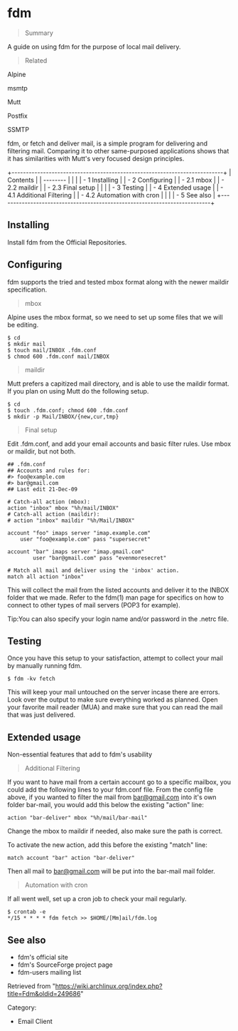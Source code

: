 fdm
===

> Summary

A guide on using fdm for the purpose of local mail delivery.

> Related

Alpine

msmtp

Mutt

Postfix

SSMTP

fdm, or fetch and deliver mail, is a simple program for delivering and
filtering mail. Comparing it to other same-purposed applications shows
that it has similarities with Mutt's very focused design principles.

+--------------------------------------------------------------------------+
| Contents                                                                 |
| --------                                                                 |
|                                                                          |
| -   1 Installing                                                         |
| -   2 Configuring                                                        |
|     -   2.1 mbox                                                         |
|     -   2.2 maildir                                                      |
|     -   2.3 Final setup                                                  |
|                                                                          |
| -   3 Testing                                                            |
| -   4 Extended usage                                                     |
|     -   4.1 Additional Filtering                                         |
|     -   4.2 Automation with cron                                         |
|                                                                          |
| -   5 See also                                                           |
+--------------------------------------------------------------------------+

Installing
----------

Install fdm from the Official Repositories.

Configuring
-----------

fdm supports the tried and tested mbox format along with the newer
maildir specification.

> mbox

Alpine uses the mbox format, so we need to set up some files that we
will be editing.

    $ cd
    $ mkdir mail
    $ touch mail/INBOX .fdm.conf 
    $ chmod 600 .fdm.conf mail/INBOX

> maildir

Mutt prefers a capitized mail directory, and is able to use the maildir
format. If you plan on using Mutt do the following setup.

    $ cd
    $ touch .fdm.conf; chmod 600 .fdm.conf
    $ mkdir -p Mail/INBOX/{new,cur,tmp}

> Final setup

Edit .fdm.conf, and add your email accounts and basic filter rules. Use
mbox or maildir, but not both.

    ## .fdm.conf
    ## Accounts and rules for:
    #> foo@example.com
    #> bar@gmail.com
    ## Last edit 21-Dec-09

    # Catch-all action (mbox):
    action "inbox" mbox "%h/mail/INBOX"
    # Catch-all action (maildir):
    # action "inbox" maildir "%h/Mail/INBOX"

    account "foo" imaps server "imap.example.com"
    	user "foo@example.com" pass "supersecret"

    account "bar" imaps server "imap.gmail.com"
            user "bar@gmail.com" pass "evenmoresecret"

    # Match all mail and deliver using the 'inbox' action.
    match all action "inbox"

This will collect the mail from the listed accounts and deliver it to
the INBOX folder that we made. Refer to the fdm(1) man page for
specifics on how to connect to other types of mail servers (POP3 for
example).

Tip:You can also specify your login name and/or password in the .netrc
file.

Testing
-------

Once you have this setup to your satisfaction, attempt to collect your
mail by manually running fdm.

    $ fdm -kv fetch

This will keep your mail untouched on the server incase there are
errors. Look over the output to make sure everything worked as planned.
Open your favorite mail reader (MUA) and make sure that you can read the
mail that was just delivered.

Extended usage
--------------

Non-essential features that add to fdm's usability

> Additional Filtering

If you want to have mail from a certain account go to a specific
mailbox, you could add the following lines to your fdm.conf file. From
the config file above, if you wanted to filter the mail from
bar@gmail.com into it's own folder bar-mail, you would add this below
the existing "action" line:

    action "bar-deliver" mbox "%h/mail/bar-mail"

Change the mbox to maildir if needed, also make sure the path is
correct.

To activate the new action, add this before the existing "match" line:

    match account "bar" action "bar-deliver"

Then all mail to bar@gmail.com will be put into the bar-mail mail
folder.

> Automation with cron

If all went well, set up a cron job to check your mail regularly.

    $ crontab -e
    */15 * * * * fdm fetch >> $HOME/[Mm]ail/fdm.log

See also
--------

-   fdm's official site
-   fdm's SourceForge project page
-   fdm-users mailing list

Retrieved from
"https://wiki.archlinux.org/index.php?title=Fdm&oldid=249686"

Category:

-   Email Client
